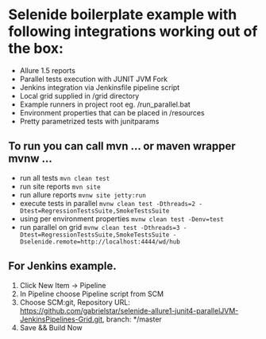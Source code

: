 # Selenide boilerplate example with following integrations working out of the box:

- Allure 1.5 reports
- Parallel tests execution with JUNIT JVM Fork
- Jenkins integration via Jenkinsfile pipeline script
- Local grid supplied in /grid directory
- Example runners in project root eg. /run_parallel.bat
- Environment properties that can be placed in /resources
- Pretty parametrized tests with junitparams

## To run you can call mvn ... or maven wrapper mvnw ...

* run all tests `mvn clean test` 
* run site reports `mvn site`
* run allure reports `mvnw site jetty:run`
* execute tests in parallel `mvnw clean test -Dthreads=2 -Dtest=RegressionTestsSuite,SmokeTestsSuite`
* using per environment properties `mvnw clean test -Denv=test`
* run parallel on grid `mvnw clean test -Dthreads=3 -Dtest=RegressionTestsSuite,SmokeTestsSuite -Dselenide.remote=http://localhost:4444/wd/hub`

## For Jenkins example.

1. Click New Item -> Pipeline
2. In Pipeline choose Pipeline script from SCM
3. Choose SCM:git, Repository URL: https://github.com/gabrielstar/selenide-allure1-junit4-parallelJVM-JenkinsPipelines-Grid.git, branch: */master
4. Save && Build Now

